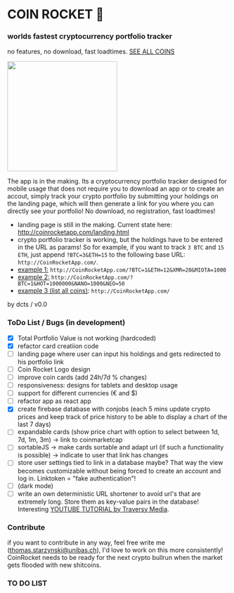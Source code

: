 # COIN ROCKET 🚀
### worlds fastest cryptocurrency portfolio tracker

no features, no download, fast loadtimes. [SEE ALL COINS](http://www.coinrocketapp.com)

<img src="https://user-images.githubusercontent.com/44790691/60259784-52249d80-98d8-11e9-963a-313142b01c57.PNG" width="250">

The app is in the making. Its a cryptocurrency portfolio tracker designed for mobile usage that does not require you to download an app or to create an accout, simply track your crypto portfolio by submitting your holdings on the landing page, which will then generate a link for you where you can directly see your portfolio! No download, no registration, fast loadtimes!
- landing page is still in the making. Current state here: http://coinrocketapp.com/landing.html
- crypto portfolio tracker is working, but the holdings have to be entered in the URL as params! So for example, if you want to track `3 BTC` and `15 ETH`, just append `?BTC=3&ETH=15` to the following base URL: `http://CoinRocketApp.com/`.
- [example 1:](http://CoinRocketApp.com/?BTC=1&ETH=12&XMR=20&MIOTA=1000) `http://CoinRocketApp.com/?BTC=1&ETH=12&XMR=20&MIOTA=1000`
- [example 2:](http://CoinRocketApp.com/?BTC=1&HOT=1000000&NANO=1000&NEO=50) `http://CoinRocketApp.com/?BTC=1&HOT=1000000&NANO=1000&NEO=50`
- [example 3 (list all coins)](http://CoinRocketApp.com/): `http://CoinRocketApp.com/`

by dcts / v0.0

### ToDo List / Bugs (in development)
- [x] Total Portfolio Value is not working (hardcoded)
- [x] refactor card creatiion code
- [ ] landing page where user can input his holdings and gets redirected to his portfolio link
- [ ] Coin Rocket Logo design
- [ ] improve coin cards (add 24h/7d % changes)
- [ ] responsiveness: designs for tablets and desktop usage
- [ ] support for different currencies (€ and $)
- [ ] refactor app as react app
- [x] create firebase database with conjobs (each 5 mins update crypto prices and keep track of price history to be able to display a chart of the last 7 days)
- [ ] expandable cards (show price chart with option to select between 1d, 7d, 1m, 3m) -> link to coinmarketcap
- [ ] sortableJS -> make cards sortable and adapt url (if such a functionality is possible) -> indicate to user that link has changes
- [ ] store user settings tied to link in a database maybe? That way the view becomes customizable without being forced to create an account and log in. Linktoken = "fake authentication"!
- [ ] (dark mode)
- [ ] write an own deterministic URL shortener to avoid url's that are extremely long. Store them as key-value pairs in the database! Interesting [YOUTUBE TUTORIAL by Traversy Media](https://youtu.be/Z57566JBaZQ).

### Contribute

if you want to contribute in any way, feel free write me (thomas.starzynski@unibas.ch), I'd love to work on this more consistently! CoinRocket needs to be ready for the next crypto bullrun when the market gets flooded with new shitcoins.


### TO DO LIST
